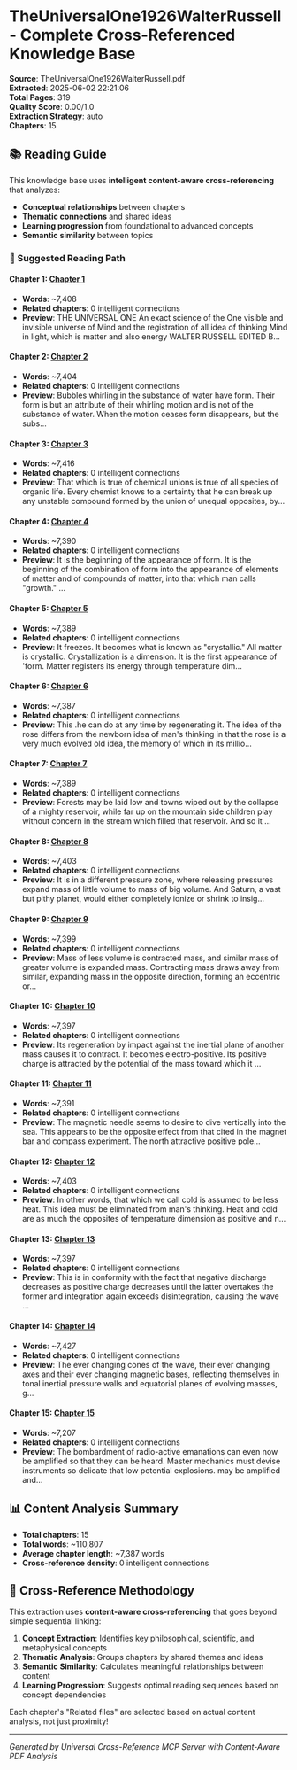 # TheUniversalOne1926WalterRussell - Complete Cross-Referenced Knowledge Base

**Source**: TheUniversalOne1926WalterRussell.pdf  
**Extracted**: 2025-06-02 22:21:06  
**Total Pages**: 319  
**Quality Score**: 0.00/1.0  
**Extraction Strategy**: auto  
**Chapters**: 15

## 📚 Reading Guide

This knowledge base uses **intelligent content-aware cross-referencing** that analyzes:
- **Conceptual relationships** between chapters
- **Thematic connections** and shared ideas  
- **Learning progression** from foundational to advanced concepts
- **Semantic similarity** between topics

### 🎯 Suggested Reading Path


#### Chapter 1: [Chapter 1](theuniversalone1926walterrussell_chapter_01.md)
- **Words**: ~7,408
- **Related chapters**: 0 intelligent connections
- **Preview**: THE UNIVERSAL ONE An exact science of the One visible and invisible universe of Mind and the registration of all idea of thinking Mind in light, which is matter and also energy WALTER RUSSELL EDITED B...


#### Chapter 2: [Chapter 2](theuniversalone1926walterrussell_chapter_02.md)
- **Words**: ~7,404
- **Related chapters**: 0 intelligent connections
- **Preview**: Bubbles whirling in the substance of water have form. Their form is but an attribute of their whirling motion and is not of the substance of water. When the motion ceases form disappears, but the subs...


#### Chapter 3: [Chapter 3](theuniversalone1926walterrussell_chapter_03.md)
- **Words**: ~7,416
- **Related chapters**: 0 intelligent connections
- **Preview**: That which is true of chemical unions is true of all species of organic life. Every chemist knows to a certainty that he can break up any unstable compound formed by the union of unequal opposites, by...


#### Chapter 4: [Chapter 4](theuniversalone1926walterrussell_chapter_04.md)
- **Words**: ~7,390
- **Related chapters**: 0 intelligent connections
- **Preview**: It is the beginning of the appearance of form. It is the beginning of the combination of form into the appearance of elements of matter and of compounds of matter, into that which man calls "growth." ...


#### Chapter 5: [Chapter 5](theuniversalone1926walterrussell_chapter_05.md)
- **Words**: ~7,389
- **Related chapters**: 0 intelligent connections
- **Preview**: It freezes. It becomes what is known as "crystallic." All matter is crystallic. Crystallization is a dimension. It is the first appearance of 'form. Matter registers its energy through temperature dim...


#### Chapter 6: [Chapter 6](theuniversalone1926walterrussell_chapter_06.md)
- **Words**: ~7,387
- **Related chapters**: 0 intelligent connections
- **Preview**: This .he can do at any time by regenerating it. The idea of the rose differs from the newborn idea of man's thinking in that the rose is a very much evolved old idea, the memory of which in its millio...


#### Chapter 7: [Chapter 7](theuniversalone1926walterrussell_chapter_07.md)
- **Words**: ~7,389
- **Related chapters**: 0 intelligent connections
- **Preview**: Forests may be laid low and towns wiped out by the collapse of a mighty reservoir, while far up on the mountain side children play without concern in the stream which filled that reservoir. And so it ...


#### Chapter 8: [Chapter 8](theuniversalone1926walterrussell_chapter_08.md)
- **Words**: ~7,403
- **Related chapters**: 0 intelligent connections
- **Preview**: It is in a different pressure zone, where releasing pressures expand mass of little volume to mass of big volume. And Saturn, a vast but pithy planet, would either completely ionize or shrink to insig...


#### Chapter 9: [Chapter 9](theuniversalone1926walterrussell_chapter_09.md)
- **Words**: ~7,399
- **Related chapters**: 0 intelligent connections
- **Preview**: Mass of less volume is contracted mass, and similar mass of greater volume is expanded mass. Contracting mass draws away from similar, expanding mass in the opposite direction, forming an eccentric or...


#### Chapter 10: [Chapter 10](theuniversalone1926walterrussell_chapter_10.md)
- **Words**: ~7,397
- **Related chapters**: 0 intelligent connections
- **Preview**: Its regeneration by impact against the inertial plane of another mass causes it to contract. It becomes electro-positive. Its positive charge is attracted by the potential of the mass toward which it ...


#### Chapter 11: [Chapter 11](theuniversalone1926walterrussell_chapter_11.md)
- **Words**: ~7,391
- **Related chapters**: 0 intelligent connections
- **Preview**: The magnetic needle seems to desire to dive vertically into the sea. This appears to be the opposite effect from that cited in the magnet bar and compass experiment. The north attractive positive pole...


#### Chapter 12: [Chapter 12](theuniversalone1926walterrussell_chapter_12.md)
- **Words**: ~7,403
- **Related chapters**: 0 intelligent connections
- **Preview**: In other words, that which we call cold is assumed to be less heat. This idea must be eliminated from man's thinking. Heat and cold are as much the opposites of temperature dimension as positive and n...


#### Chapter 13: [Chapter 13](theuniversalone1926walterrussell_chapter_13.md)
- **Words**: ~7,397
- **Related chapters**: 0 intelligent connections
- **Preview**: This is in conformity with the fact that negative discharge decreases as positive charge decreases until the latter overtakes the former and integration again exceeds disintegration, causing the wave ...


#### Chapter 14: [Chapter 14](theuniversalone1926walterrussell_chapter_14.md)
- **Words**: ~7,427
- **Related chapters**: 0 intelligent connections
- **Preview**: The ever changing cones of the wave, their ever changing axes and their ever changing magnetic bases, reflecting themselves in tonal inertial pressure walls and equatorial planes of evolving masses, g...


#### Chapter 15: [Chapter 15](theuniversalone1926walterrussell_chapter_15.md)
- **Words**: ~7,207
- **Related chapters**: 0 intelligent connections
- **Preview**: The bombardment of radio-active emanations can even now be amplified so that they can be heard. Master mechanics must devise instruments so delicate that low potential explosions. may be amplified and...


## 📊 Content Analysis Summary

- **Total chapters**: 15
- **Total words**: ~110,807
- **Average chapter length**: ~7,387 words
- **Cross-reference density**: 0 intelligent connections

## 🔗 Cross-Reference Methodology

This extraction uses **content-aware cross-referencing** that goes beyond simple sequential linking:

1. **Concept Extraction**: Identifies key philosophical, scientific, and metaphysical concepts
2. **Thematic Analysis**: Groups chapters by shared themes and ideas
3. **Semantic Similarity**: Calculates meaningful relationships between content
4. **Learning Progression**: Suggests optimal reading sequences based on concept dependencies

Each chapter's "Related files" are selected based on actual content analysis, not just proximity!

---
*Generated by Universal Cross-Reference MCP Server with Content-Aware PDF Analysis*
